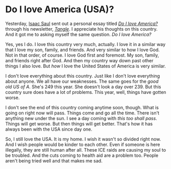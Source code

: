# Do I love America (USA)?

Yesterday, [Isaac Saul](https://www.readtangle.com/author/isaac-saul/) sent out a personal essay titled [*Do I love America?*](https://www.readtangle.com/do-i-love-america/) through his newsletter, [*Tangle*](https://www.readtangle.com). I appreciate his thoughts on this country. And it got me to asking myself the same question. *Do I love America?*

Yes, yes I do. I love this country very much, actually. I love it in a similar way that I love my son, family, and friends. And very similar to how I love God. Not in that order, of course. I love God first and foremost. My son, family, and friends right after God. And then my country way down past other things I also love. But *how* I love the United States of America is very similar.

I don't love everything about this country. Just like I don't love everything about anyone. We all have our weaknesses. The same goes for the *good old US of A*. She's 249 this year. She doesn't look a day over 239. But this country sure does have a lot of problems. This year, well, things have gotten worse.

I don't see the end of this country coming anytime soon, though. What is going on right now will pass. Things come and go all the time. There isn't anything new under the sun. I see a day coming with *this too shall pass*. Things will get worse. But then things will get better. That's how it has always been with the USA since day one.

So, I still love the USA. It is my home. I wish it wasn't so divided right now. And I wish people would be kinder to each other. Even if someone is here illegally, they are still human after all. These ICE raids are causing my soul to be troubled. And the cuts coming to health aid are a problem too. People aren't being tried well and that makes me sad.

